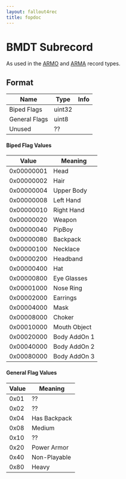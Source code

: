 ```yaml
---
layout: fallout4rec
title: fopdoc
---
```

BMDT Subrecord
==========

As used in the [ARMO](../ARMO.md) and [ARMA](../ARMA.md) record types.

## Format

Name | Type | Info
-----|------|-----
Biped Flags | uint32 |
General Flags | uint8 |
Unused | ?? |

#### Biped Flag Values

Value | Meaning
-----|--------
0x00000001 | Head
0x00000002 | Hair
0x00000004 | Upper Body
0x00000008 | Left Hand
0x00000010 | Right Hand
0x00000020 | Weapon
0x00000040 | PipBoy
0x00000080 | Backpack
0x00000100 | Necklace
0x00000200 | Headband
0x00000400 | Hat
0x00000800 | Eye Glasses
0x00001000 | Nose Ring
0x00002000 | Earrings
0x00004000 | Mask
0x00008000 | Choker
0x00010000 | Mouth Object
0x00020000 | Body AddOn 1
0x00040000 | Body AddOn 2
0x00080000 | Body AddOn 3

#### General Flag Values

Value | Meaning
-----|--------
0x01 | ??
0x02 | ??
0x04 | Has Backpack
0x08 | Medium
0x10 | ??
0x20 | Power Armor
0x40 | Non-Playable
0x80 | Heavy
